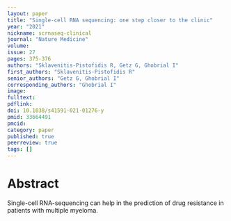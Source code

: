 ```yaml
---
layout: paper
title: "Single-cell RNA sequencing: one step closer to the clinic"
year: "2021"
nickname: scrnaseq-clinical
journal: "Nature Medicine"
volume: 
issue: 27
pages: 375-376
authors: "Sklavenitis-Pistofidis R, Getz G, Ghobrial I"
first_authors: "Sklavenitis-Pistofidis R"
senior_authors: "Getz G, Ghobrial I"
corresponding_authors: "Ghobrial I"
image: 
fulltext:
pdflink:
doi: 10.1038/s41591-021-01276-y
pmid: 33664491
pmcid:
category: paper
published: true
peerreview: true
tags: []
---
```


# Abstract
Single-cell RNA-sequencing can help in the prediction of drug resistance in patients with multiple myeloma.